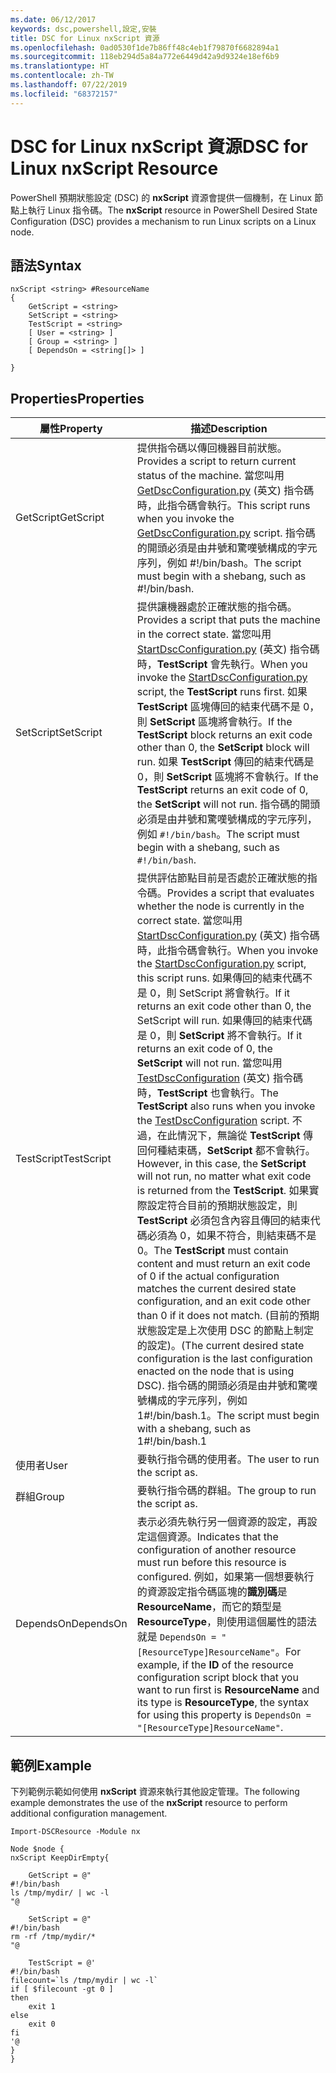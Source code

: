```yaml
---
ms.date: 06/12/2017
keywords: dsc,powershell,設定,安裝
title: DSC for Linux nxScript 資源
ms.openlocfilehash: 0ad0530f1de7b86ff48c4eb1f79870f6682894a1
ms.sourcegitcommit: 118eb294d5a84a772e6449d42a9d9324e18ef6b9
ms.translationtype: HT
ms.contentlocale: zh-TW
ms.lasthandoff: 07/22/2019
ms.locfileid: "68372157"
---
```

# <a name="dsc-for-linux-nxscript-resource"></a><span data-ttu-id="8725a-103">DSC for Linux nxScript 資源</span><span class="sxs-lookup"><span data-stu-id="8725a-103">DSC for Linux nxScript Resource</span></span>

<span data-ttu-id="8725a-104">PowerShell 預期狀態設定 (DSC) 的 **nxScript** 資源會提供一個機制，在 Linux 節點上執行 Linux 指令碼。</span><span class="sxs-lookup"><span data-stu-id="8725a-104">The **nxScript** resource in PowerShell Desired State Configuration (DSC) provides a mechanism to run Linux scripts on a Linux node.</span></span>

## <a name="syntax"></a><span data-ttu-id="8725a-105">語法</span><span class="sxs-lookup"><span data-stu-id="8725a-105">Syntax</span></span>

```
nxScript <string> #ResourceName
{
    GetScript = <string>
    SetScript = <string>
    TestScript = <string>
    [ User = <string> ]
    [ Group = <string> ]
    [ DependsOn = <string[]> ]

}
```

## <a name="properties"></a><span data-ttu-id="8725a-106">Properties</span><span class="sxs-lookup"><span data-stu-id="8725a-106">Properties</span></span>

|  <span data-ttu-id="8725a-107">屬性</span><span class="sxs-lookup"><span data-stu-id="8725a-107">Property</span></span> |  <span data-ttu-id="8725a-108">描述</span><span class="sxs-lookup"><span data-stu-id="8725a-108">Description</span></span> |
|---|---|
| <span data-ttu-id="8725a-109">GetScript</span><span class="sxs-lookup"><span data-stu-id="8725a-109">GetScript</span></span>| <span data-ttu-id="8725a-110">提供指令碼以傳回機器目前狀態。</span><span class="sxs-lookup"><span data-stu-id="8725a-110">Provides a script to return current status of the machine.</span></span>  <span data-ttu-id="8725a-111">當您叫用 [GetDscConfiguration.py](https://github.com/Microsoft/PowerShell-DSC-for-Linux#performing-dsc-operations-from-the-linux-computer) \(英文\) 指令碼時，此指令碼會執行。</span><span class="sxs-lookup"><span data-stu-id="8725a-111">This script runs when you invoke the [GetDscConfiguration.py](https://github.com/Microsoft/PowerShell-DSC-for-Linux#performing-dsc-operations-from-the-linux-computer) script.</span></span> <span data-ttu-id="8725a-112">指令碼的開頭必須是由井號和驚嘆號構成的字元序列，例如 #!/bin/bash。</span><span class="sxs-lookup"><span data-stu-id="8725a-112">The script must begin with a shebang, such as #!/bin/bash.</span></span>|
| <span data-ttu-id="8725a-113">SetScript</span><span class="sxs-lookup"><span data-stu-id="8725a-113">SetScript</span></span>| <span data-ttu-id="8725a-114">提供讓機器處於正確狀態的指令碼。</span><span class="sxs-lookup"><span data-stu-id="8725a-114">Provides a script that puts the machine in the correct state.</span></span> <span data-ttu-id="8725a-115">當您叫用 [StartDscConfiguration.py](https://github.com/Microsoft/PowerShell-DSC-for-Linux#performing-dsc-operations-from-the-linux-computer) \(英文\) 指令碼時，**TestScript** 會先執行。</span><span class="sxs-lookup"><span data-stu-id="8725a-115">When you invoke the [StartDscConfiguration.py](https://github.com/Microsoft/PowerShell-DSC-for-Linux#performing-dsc-operations-from-the-linux-computer) script, the **TestScript** runs first.</span></span> <span data-ttu-id="8725a-116">如果 **TestScript** 區塊傳回的結束代碼不是 0，則 **SetScript** 區塊將會執行。</span><span class="sxs-lookup"><span data-stu-id="8725a-116">If the **TestScript** block returns an exit code other than 0, the **SetScript** block will run.</span></span> <span data-ttu-id="8725a-117">如果 **TestScript** 傳回的結束代碼是 0，則 **SetScript** 區塊將不會執行。</span><span class="sxs-lookup"><span data-stu-id="8725a-117">If the **TestScript** returns an exit code of 0, the **SetScript** will not run.</span></span> <span data-ttu-id="8725a-118">指令碼的開頭必須是由井號和驚嘆號構成的字元序列，例如 `#!/bin/bash`。</span><span class="sxs-lookup"><span data-stu-id="8725a-118">The script must begin with a shebang, such as `#!/bin/bash`.</span></span>|
| <span data-ttu-id="8725a-119">TestScript</span><span class="sxs-lookup"><span data-stu-id="8725a-119">TestScript</span></span>| <span data-ttu-id="8725a-120">提供評估節點目前是否處於正確狀態的指令碼。</span><span class="sxs-lookup"><span data-stu-id="8725a-120">Provides a script that evaluates whether the node is currently in the correct state.</span></span> <span data-ttu-id="8725a-121">當您叫用 [StartDscConfiguration.py](https://github.com/Microsoft/PowerShell-DSC-for-Linux#performing-dsc-operations-from-the-linux-computer) \(英文\) 指令碼時，此指令碼會執行。</span><span class="sxs-lookup"><span data-stu-id="8725a-121">When you invoke the [StartDscConfiguration.py](https://github.com/Microsoft/PowerShell-DSC-for-Linux#performing-dsc-operations-from-the-linux-computer) script, this script runs.</span></span> <span data-ttu-id="8725a-122">如果傳回的結束代碼不是 0，則 SetScript 將會執行。</span><span class="sxs-lookup"><span data-stu-id="8725a-122">If it returns an exit code other than 0, the SetScript will run.</span></span> <span data-ttu-id="8725a-123">如果傳回的結束代碼是 0，則 **SetScript** 將不會執行。</span><span class="sxs-lookup"><span data-stu-id="8725a-123">If it returns an exit code of 0, the **SetScript** will not run.</span></span> <span data-ttu-id="8725a-124">當您叫用 [TestDscConfiguration](https://github.com/Microsoft/PowerShell-DSC-for-Linux#performing-dsc-operations-from-the-linux-computer) \(英文\) 指令碼時，**TestScript** 也會執行。</span><span class="sxs-lookup"><span data-stu-id="8725a-124">The **TestScript** also runs when you invoke the [TestDscConfiguration](https://github.com/Microsoft/PowerShell-DSC-for-Linux#performing-dsc-operations-from-the-linux-computer) script.</span></span> <span data-ttu-id="8725a-125">不過，在此情況下，無論從 **TestScript** 傳回何種結束碼，**SetScript** 都不會執行。</span><span class="sxs-lookup"><span data-stu-id="8725a-125">However, in this case, the **SetScript** will not run, no matter what exit code is returned from the **TestScript**.</span></span> <span data-ttu-id="8725a-126">如果實際設定符合目前的預期狀態設定，則 **TestScript** 必須包含內容且傳回的結束代碼必須為 0，如果不符合，則結束碼不是 0。</span><span class="sxs-lookup"><span data-stu-id="8725a-126">The **TestScript** must contain content and must return an exit code of 0 if the actual configuration matches the current desired state configuration, and an exit code other than 0 if it does not match.</span></span> <span data-ttu-id="8725a-127">(目前的預期狀態設定是上次使用 DSC 的節點上制定的設定)。</span><span class="sxs-lookup"><span data-stu-id="8725a-127">(The current desired state configuration is the last configuration enacted on the node that is using DSC).</span></span> <span data-ttu-id="8725a-128">指令碼的開頭必須是由井號和驚嘆號構成的字元序列，例如 1#!/bin/bash.1。</span><span class="sxs-lookup"><span data-stu-id="8725a-128">The script must begin with a shebang, such as 1#!/bin/bash.1</span></span>|
| <span data-ttu-id="8725a-129">使用者</span><span class="sxs-lookup"><span data-stu-id="8725a-129">User</span></span>| <span data-ttu-id="8725a-130">要執行指令碼的使用者。</span><span class="sxs-lookup"><span data-stu-id="8725a-130">The user to run the script as.</span></span>|
| <span data-ttu-id="8725a-131">群組</span><span class="sxs-lookup"><span data-stu-id="8725a-131">Group</span></span>| <span data-ttu-id="8725a-132">要執行指令碼的群組。</span><span class="sxs-lookup"><span data-stu-id="8725a-132">The group to run the script as.</span></span>|
| <span data-ttu-id="8725a-133">DependsOn</span><span class="sxs-lookup"><span data-stu-id="8725a-133">DependsOn</span></span> | <span data-ttu-id="8725a-134">表示必須先執行另一個資源的設定，再設定這個資源。</span><span class="sxs-lookup"><span data-stu-id="8725a-134">Indicates that the configuration of another resource must run before this resource is configured.</span></span> <span data-ttu-id="8725a-135">例如，如果第一個想要執行的資源設定指令碼區塊的**識別碼**是 **ResourceName**，而它的類型是 **ResourceType**，則使用這個屬性的語法就是 `DependsOn = "[ResourceType]ResourceName"`。</span><span class="sxs-lookup"><span data-stu-id="8725a-135">For example, if the **ID** of the resource configuration script block that you want to run first is **ResourceName** and its type is **ResourceType**, the syntax for using this property is `DependsOn = "[ResourceType]ResourceName"`.</span></span>|

## <a name="example"></a><span data-ttu-id="8725a-136">範例</span><span class="sxs-lookup"><span data-stu-id="8725a-136">Example</span></span>

<span data-ttu-id="8725a-137">下列範例示範如何使用 **nxScript** 資源來執行其他設定管理。</span><span class="sxs-lookup"><span data-stu-id="8725a-137">The following example demonstrates the use of the **nxScript** resource to perform additional configuration management.</span></span>

```
Import-DSCResource -Module nx

Node $node {
nxScript KeepDirEmpty{

    GetScript = @"
#!/bin/bash
ls /tmp/mydir/ | wc -l
"@

    SetScript = @"
#!/bin/bash
rm -rf /tmp/mydir/*
"@

    TestScript = @'
#!/bin/bash
filecount=`ls /tmp/mydir | wc -l`
if [ $filecount -gt 0 ]
then
    exit 1
else
    exit 0
fi
'@
}
}
```
